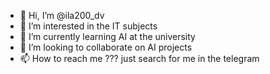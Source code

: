 - 👋 Hi, I’m @ila200_dv
- 👀 I’m interested in the IT subjects
- 🌱 I’m currently learning AI at the university
- 💞️ I’m looking to collaborate on AI projects
- 📫 How to reach me ??? just search for me in the telegram

<!---
samukh/samukh is a ✨ special ✨ repository because its `README.md` (this file) appears on your GitHub profile.
You can click the Preview link to take a look at your changes.
--->
